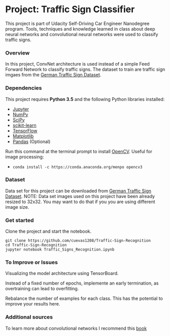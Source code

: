 # Project: Traffic Sign Classifier
This project is part of Udacity Self-Driving Car Engineer Nanodegree program. Tools, techniques and knowledge learned in class about deep neural networks and convolutional neural networks were used to classify traffic signs.

### Overview
In this project, ConvNet architecture is used instead of a simple Feed Forward Network to classify traffic signs. The dataset to train are traffic sign imgaes from the [German Traffic Sign Dataset](http://benchmark.ini.rub.de/?section=gtsrb&subsection=dataset). 

### Dependencies
This project requires **Python 3.5** and the following Python libraries installed:

- [Jupyter](http://jupyter.org/)
- [NumPy](http://www.numpy.org/)
- [SciPy](https://www.scipy.org/)
- [scikit-learn](http://scikit-learn.org/)
- [TensorFlow](http://tensorflow.org)
- [Matplotlib](http://matplotlib.org/)
- [Pandas](http://pandas.pydata.org/) (Optional)

Run this command at the terminal prompt to install [OpenCV](http://opencv.org/). Useful for image processing:

- `conda install -c https://conda.anaconda.org/menpo opencv3`

### Dataset 
Data set for this project can be downloaded from [German Traffic Sign Dataset](http://benchmark.ini.rub.de/?section=gtsrb&subsection=dataset). 
NOTE: Data set images used on this project have been already resized to 32x32. You may want to do that if you you are using different image size. 

### Get started
Clone the project and start the notebook.
```
git clone https://github.com/cuevas1208/Traffic-Sign-Recognition
cd Traffic-Sign-Recognition
jupyter notebook Traffic_Signs_Recognition.ipynb
```

### To Improve or Issues
Visualizing the model architecture using TensorBoard.

Instead of a fixed number of epochs, implemente an early termination, as overtraining can lead to overfitting. 

Rebalance the number of examples for each class. This has the potential to improve your results here.

### Additional sources
To learn more about convolutional networks I recommend this [book](http://www.deeplearningbook.org/contents/convnets.html)


